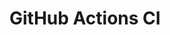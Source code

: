 # GitHub Actions CI




































































































































































































































































































































